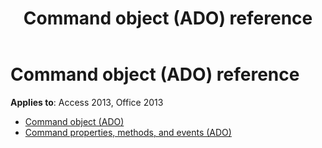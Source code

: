 ﻿---
title: Command object (ADO) reference
TOCTitle: Command object (ADO)
ms:assetid: 87df0a0c-1529-46d8-bd36-b7a9c8b17615
ms:mtpsurl: https://msdn.microsoft.com/library/JJ249590(v=office.15)
ms:contentKeyID: 48546117
ms.date: 09/18/2015
mtps_version: v=office.15
---

# Command object (ADO) reference

**Applies to**: Access 2013, Office 2013

- [Command object (ADO)](command-object-ado.md)
- [Command properties, methods, and events (ADO)](command-properties-methods-and-events-ado.md)

